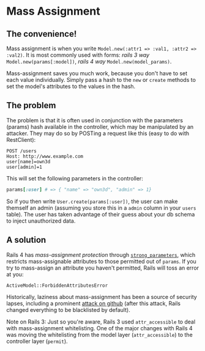 # Mass Assignment

## The convenience!

Mass assignment is when you write `Model.new(:attr1 => :val1, :attr2
=> :val2)`. It is most commonly used with forms:
 _rails 3 way_ `Model.new(params[:model])`, _rails 4 way_ `Model.new(model_params)`.

Mass-assignment saves you much work, because you don't have to set
each value individually. Simply pass a hash to the `new` or `create`
methods to set the model's attributes to the values in the hash.

## The problem

The problem is that it is often used in conjunction with the parameters
(params) hash available in the controller, which may be manipulated by
an attacker. They may do so by POSTing a request like this (easy to do
with RestClient):

```
POST /users
Host: http://www.example.com
user[name]=own3d
user[admin]=1
```

This will set the following parameters in the controller:

```ruby
params[:user] # => { "name" => "own3d", "admin" => 1}
```

So if you then write `User.create(params[:user])`, the user can make
themself an admin (assuming you store this in a `admin` column in your
`users` table). The user has taken advantage of their guess about your
db schema to inject unauthorized data.

## A solution

Rails 4 has *mass-assignment protection* through [`strong_parameters`][strong-parameters],
which restricts mass-assignable attributes to those permitted out of `params`.
If you try to mass-assign an attribute you haven't permitted, Rails
will toss an error at you:

    ActiveModel::ForbiddenAttributesError

Historically, laziness about mass-assignment has been a source of
security lapses, including a prominent
[attack on github][attack-on-github] (after this attack, Rails changed
everything to be blacklisted by default).

Note on Rails 3: Just so you're aware, Rails 3 used `attr_accessible` to deal with 
mass-assignment whitelisting. One of the major changes with Rails 4 was moving 
the whitelisting from the model layer (`attr_accessible`) to the controller 
layer (`permit`).

[strong-parameters]: https://github.com/rails/strong_parameters
[attack-on-github]: https://gist.github.com/1978249
